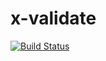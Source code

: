 # x-validate
[![Build Status](https://travis-ci.org/cowboyd/x-validate.js.svg?branch=master)](https://travis-ci.org/cowboyd/x-validate.js)
